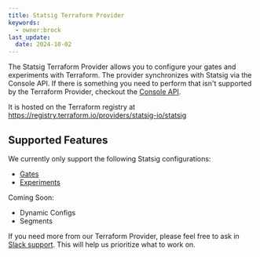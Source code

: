 ```yaml
---
title: Statsig Terraform Provider
keywords:
  - owner:brock
last_update:
  date: 2024-10-02
---
```


The Statsig Terraform Provider allows you to configure your gates and experiments with Terraform. The provider synchronizes with Statsig via the Console API. If there is something you need to perform that isn't supported by the Terraform Provider, checkout the [Console API](/console-api/introduction).

It is hosted on the Terraform registry at https://registry.terraform.io/providers/statsig-io/statsig

## Supported Features

We currently only support the following Statsig configurations:

- [Gates](/integrations/terraform/terraform_gate)
- [Experiments](/integrations/terraform/terraform_experiment)

Coming Soon:

- Dynamic Configs
- Segments

If you need more from our Terraform Provider, please feel free to ask in [Slack support](https://statsigcommunity.slack.com/archives/C01RAKM10TD). This will help us prioritize what to work on.
